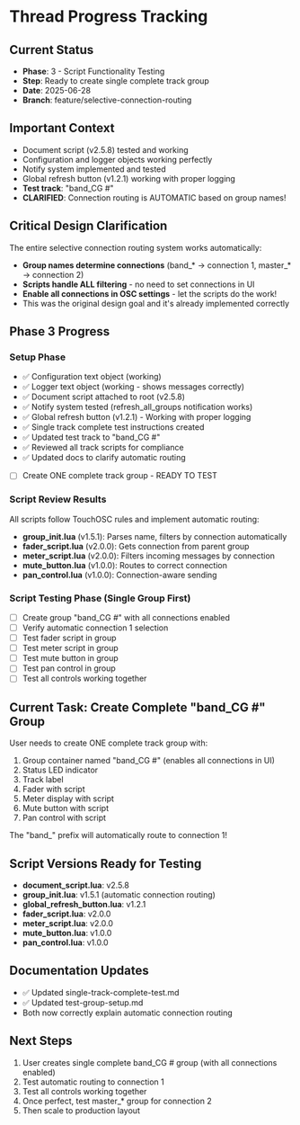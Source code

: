 # Thread Progress Tracking

## Current Status
- **Phase**: 3 - Script Functionality Testing
- **Step**: Ready to create single complete track group
- **Date**: 2025-06-28
- **Branch**: feature/selective-connection-routing

## Important Context
- Document script (v2.5.8) tested and working
- Configuration and logger objects working perfectly
- Notify system implemented and tested
- Global refresh button (v1.2.1) working with proper logging
- **Test track**: "band_CG #"
- **CLARIFIED**: Connection routing is AUTOMATIC based on group names!

## Critical Design Clarification
The entire selective connection routing system works automatically:
- **Group names determine connections** (band_* → connection 1, master_* → connection 2)
- **Scripts handle ALL filtering** - no need to set connections in UI
- **Enable all connections in OSC settings** - let the scripts do the work!
- This was the original design goal and it's already implemented correctly

## Phase 3 Progress

### Setup Phase
- ✅ Configuration text object (working)
- ✅ Logger text object (working - shows messages correctly)
- ✅ Document script attached to root (v2.5.8)
- ✅ Notify system tested (refresh_all_groups notification works)
- ✅ Global refresh button (v1.2.1) - Working with proper logging
- ✅ Single track complete test instructions created
- ✅ Updated test track to "band_CG #"
- ✅ Reviewed all track scripts for compliance
- ✅ Updated docs to clarify automatic routing
- [ ] Create ONE complete track group - READY TO TEST

### Script Review Results
All scripts follow TouchOSC rules and implement automatic routing:
- **group_init.lua** (v1.5.1): Parses name, filters by connection automatically
- **fader_script.lua** (v2.0.0): Gets connection from parent group
- **meter_script.lua** (v2.0.0): Filters incoming messages by connection
- **mute_button.lua** (v1.0.0): Routes to correct connection
- **pan_control.lua** (v1.0.0): Connection-aware sending

### Script Testing Phase (Single Group First)
- [ ] Create group "band_CG #" with all connections enabled
- [ ] Verify automatic connection 1 selection
- [ ] Test fader script in group
- [ ] Test meter script in group
- [ ] Test mute button in group
- [ ] Test pan control in group
- [ ] Test all controls working together

## Current Task: Create Complete "band_CG #" Group
User needs to create ONE complete track group with:
1. Group container named "band_CG #" (enables all connections in UI)
2. Status LED indicator
3. Track label
4. Fader with script
5. Meter display with script
6. Mute button with script
7. Pan control with script

The "band_" prefix will automatically route to connection 1!

## Script Versions Ready for Testing
- **document_script.lua**: v2.5.8
- **group_init.lua**: v1.5.1 (automatic connection routing)
- **global_refresh_button.lua**: v1.2.1
- **fader_script.lua**: v2.0.0
- **meter_script.lua**: v2.0.0
- **mute_button.lua**: v1.0.0
- **pan_control.lua**: v1.0.0

## Documentation Updates
- ✅ Updated single-track-complete-test.md
- ✅ Updated test-group-setup.md
- Both now correctly explain automatic connection routing

## Next Steps
1. User creates single complete band_CG # group (with all connections enabled)
2. Test automatic routing to connection 1
3. Test all controls working together
4. Once perfect, test master_* group for connection 2
5. Then scale to production layout